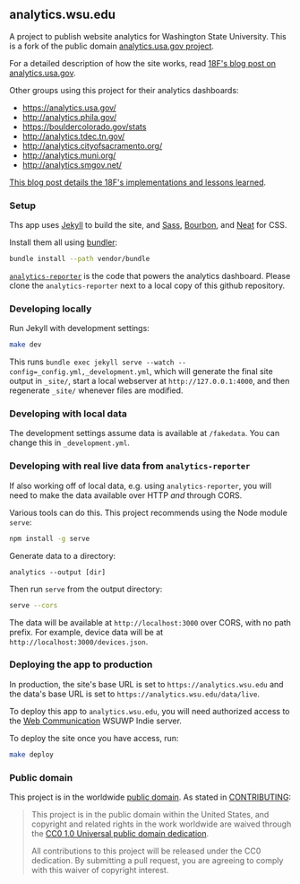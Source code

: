 ## analytics.wsu.edu

A project to publish website analytics for Washington State University. This is a fork of the public domain [analytics.usa.gov project](https://github.com/18F/analytics.usa.gov).

For a detailed description of how the site works, read [18F's blog post on analytics.usa.gov](https://18f.gsa.gov/2015/03/19/how-we-built-analytics-usa-gov/).

Other groups using this project for their analytics dashboards:
* https://analytics.usa.gov/
* http://analytics.phila.gov/
* https://bouldercolorado.gov/stats
* http://analytics.tdec.tn.gov/
* http://analytics.cityofsacramento.org/
* http://analytics.muni.org/
* http://analytics.smgov.net/

[This blog post details the 18F's implementations and lessons learned](https://18f.gsa.gov/2016/01/05/tips-for-adapting-analytics-usa-gov/).  

### Setup

Ths app uses [Jekyll](http://jekyllrb.com) to build the site, and [Sass](http://sass-lang.com/), [Bourbon](http://bourbon.io), and [Neat](http://neat.bourbon.io) for CSS.

Install them all using [bundler](http://bundler.io/):

```bash
bundle install --path vendor/bundle
```

[`analytics-reporter`](https://github.com/18F/analytics-reporter) is the code that powers the analytics dashboard.
Please clone the `analytics-reporter` next to a local copy of this github repository.

### Developing locally

Run Jekyll with development settings:

```bash
make dev
```

This runs `bundle exec jekyll serve --watch --config=_config.yml,_development.yml`, which will generate the final site output in `_site/`, start a local webserver at `http://127.0.0.1:4000`, and then regenerate `_site/` whenever files are modified.

### Developing with local data

The development settings assume data is available at `/fakedata`. You can change this in `_development.yml`.

### Developing with real live data from `analytics-reporter`

If also working off of local data, e.g. using `analytics-reporter`, you will need to make the data available over HTTP _and_ through CORS.

Various tools can do this. This project recommends using the Node module `serve`:

```bash
npm install -g serve
```

Generate data to a directory:

```
analytics --output [dir]
```

Then run `serve` from the output directory:

```bash
serve --cors
```

The data will be available at `http://localhost:3000` over CORS, with no path prefix. For example, device data will be at `http://localhost:3000/devices.json`.


### Deploying the app to production

In production, the site's base URL is set to `https://analytics.wsu.edu` and the data's base URL is set to `https://analytics.wsu.edu/data/live`.

To deploy this app to `analytics.wsu.edu`, you will need authorized access to the [Web Communication](https://web.wsu.edu) WSUWP Indie server.

To deploy the site once you have access, run:

```bash
make deploy
```

### Public domain

This project is in the worldwide [public domain](LICENSE.md). As stated in [CONTRIBUTING](CONTRIBUTING.md):

> This project is in the public domain within the United States, and copyright and related rights in the work worldwide are waived through the [CC0 1.0 Universal public domain dedication](https://creativecommons.org/publicdomain/zero/1.0/).
>
> All contributions to this project will be released under the CC0 dedication. By submitting a pull request, you are agreeing to comply with this waiver of copyright interest.
